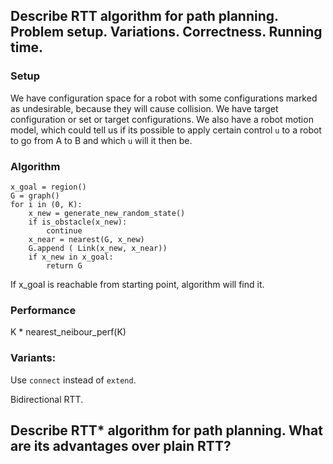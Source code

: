 ## Describe RTT algorithm for path planning. Problem setup. Variations. Correctness. Running time.

### Setup

We have configuration space for a robot with some configurations marked as undesirable, because they will cause collision.
We have target configuration or set or target configurations.
We also have a robot motion model, which could tell us if its possible to apply certain control `u` to a robot to go
from A to B and which `u` will it then be.

### Algorithm

```
x_goal = region()
G = graph()
for i in (0, K):
    x_new = generate_new_random_state()
    if is_obstacle(x_new):
        continue
    x_near = nearest(G, x_new)
    G.append ( Link(x_new, x_near))
    if x_new in x_goal:
        return G
```

If x_goal is reachable  from starting point, algorithm will find it.

### Performance

K * nearest_neibour_perf(K) 

### Variants:

Use `connect` instead of `extend`.

Bidirectional RTT.



## Describe RTT* algorithm for path planning. What are its advantages over plain RTT?